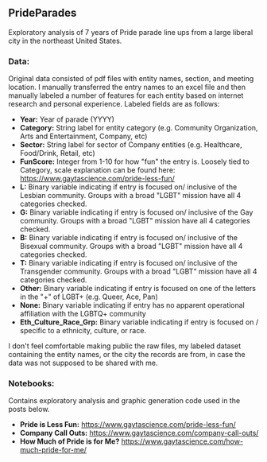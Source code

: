 ## PrideParades

Exploratory analysis of 7 years of Pride parade line ups from a large liberal city in the northeast United States. 

### Data:
Original data consisted of pdf files with entity names, section, and meeting location. I manually transferred the entry names to an excel file and then manually labeled a number of features for each entity based on internet research and personal experience. Labeled fields are as follows:

* **Year:** Year of parade (YYYY)
* **Category:** String label for entity category (e.g. Community Organization, Arts and Entertainment, Company, etc)
* **Sector:** String label for sector of Company entities (e.g. Healthcare, Food/Drink, Retail, etc)
* **FunScore:** Integer from 1-10 for how "fun" the entry is. Loosely tied to Category, scale explanation can be found here: https://www.gaytascience.com/pride-less-fun/ 
* **L:** Binary variable indicating if entry is focused on/ inclusive of the Lesbian community. Groups with a broad "LGBT" mission have all 4 categories checked.
* **G:** Binary variable indicating if entry is focused on/ inclusive of the Gay community. Groups with a broad "LGBT" mission have all 4 categories checked.
* **B:** Binary variable indicating if entry is focused on/ inclusive of the Bisexual community. Groups with a broad "LGBT" mission have all 4 categories checked.
* **T:** Binary variable indicating if entry is focused on/ inclusive of the Transgender community. Groups with a broad "LGBT" mission have all 4 categories checked. 
* **Other:** Binary variable indicating if entry is focused on one of the letters in the "+" of LGBT+ (e.g. Queer, Ace, Pan)
* **None:** Binary variable indicating if entry has no apparent operational affiliation with the LGBTQ+ community
* **Eth_Culture_Race_Grp:** Binary variable indicating if entry is focused on / specific to a ethnicity, culture, or race.

I don't feel comfortable making public the raw files, my labeled dataset containing the entity names, or the city the records are from, in case the data was not supposed to be shared with me. 

### Notebooks:
Contains exploratory analysis and graphic generation code used in the posts below. 
* **Pride is Less Fun:** https://www.gaytascience.com/pride-less-fun/
* **Company Call Outs:** https://www.gaytascience.com/company-call-outs/
* **How Much of Pride is for Me?** https://www.gaytascience.com/how-much-pride-for-me/
